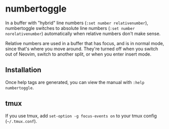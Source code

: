 # numbertoggle


In a buffer with "hybrid" line numbers (`:set number relativenumber`),
numbertoggle switches to absolute line numbers (`:set number norelativenumber`)
automatically when relative numbers don't make sense.

Relative numbers are used in a buffer that has focus, and is in normal
mode, since that's where you move around. They're turned off when you switch
out of Neovim, switch to another split, or when you enter insert mode.

## Installation


Once help tags are generated, you can view the manual with `:help numbertoggle`.

## tmux

If you use tmux, add `set-option -g focus-events on` to your tmux config (`~/.tmux.conf`).
